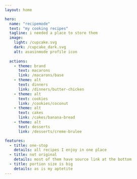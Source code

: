 ```yaml
---
layout: home

hero:
  name: "recipemode"
  text: "my cooking recipes"
  tagline: i needed a place to store them
  image:
    light: /cupcake.svg
    dark: /cupcake_dark.svg
    alt: asasinmode profile icon
    
  actions:
    - theme: brand
      text: macarons
      link: /macarons/base
    - theme: alt
      text: dinners
      link: /dinners/butter-chicken
    - theme: alt
      text: cookies
      link: /cookies/coconut
    - theme: alt
      text: cakes
      link: /cakes/banana-bread
    - theme: alt
      text: desserts
      link: /desserts/creme-brulee

features:
  - title: one-stop
    details: all recipes I enjoy in one place
  - title: not original
    details: most of them have source link at the bottom
  - title: portion size is big
    details: as is my aptetite
---
```

